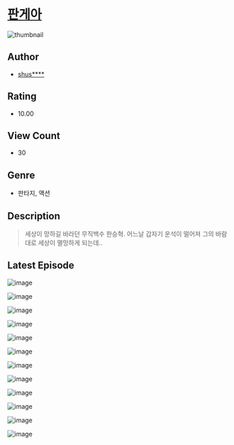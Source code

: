 # [판게아](https://comic.naver.com/bestChallenge/list?titleId=811311)
![thumbnail](https://image-comic.pstatic.net/user_contents_data/challenge_comic/2023/05/25/359249/upload_3918525546616665656_480x623.jpeg)

## Author
- [shus****](https://comic.naver.com/artistTitle?id=359249)

## Rating
- 10.00

## View Count
- 30

## Genre
- 판타지, 액션

## Description
> 세상이 망하길 바라던 무직백수 한승혁. 어느날 갑자기 운석이 떨어져 그의 바람대로 세상이 멸망하게 되는데..


## Latest Episode
![image](https://image-comic.pstatic.net/user_contents_data/challenge_comic/2023/05/25/359249/upload_3617288128394506852.jpeg)

![image](https://image-comic.pstatic.net/user_contents_data/challenge_comic/2023/05/25/359249/upload_3761126054742352944.jpeg)

![image](https://image-comic.pstatic.net/user_contents_data/challenge_comic/2023/05/25/359249/upload_4063764607388706359.jpeg)

![image](https://image-comic.pstatic.net/user_contents_data/challenge_comic/2023/05/25/359249/upload_7089899699136901688.jpeg)

![image](https://image-comic.pstatic.net/user_contents_data/challenge_comic/2023/05/25/359249/upload_3979271546219017777.jpeg)

![image](https://image-comic.pstatic.net/user_contents_data/challenge_comic/2023/05/25/359249/upload_7076669459631727157.jpeg)

![image](https://image-comic.pstatic.net/user_contents_data/challenge_comic/2023/05/25/359249/upload_7293924161089528628.jpeg)

![image](https://image-comic.pstatic.net/user_contents_data/challenge_comic/2023/05/25/359249/upload_7292560586282776375.jpeg)

![image](https://image-comic.pstatic.net/user_contents_data/challenge_comic/2023/05/25/359249/upload_4120848841676186161.jpeg)

![image](https://image-comic.pstatic.net/user_contents_data/challenge_comic/2023/05/25/359249/upload_4049636811489830451.jpeg)

![image](https://image-comic.pstatic.net/user_contents_data/challenge_comic/2023/05/25/359249/upload_7147828576511930978.jpeg)

![image](https://image-comic.pstatic.net/user_contents_data/challenge_comic/2023/05/25/359249/upload_7306074675160037175.jpeg)
